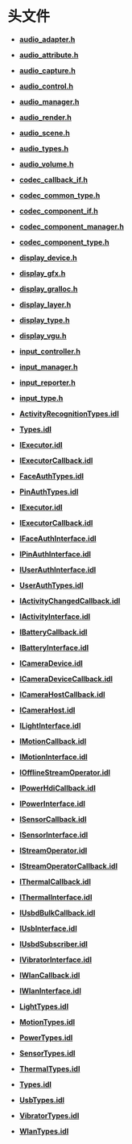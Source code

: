 # 头文件



- **[audio_adapter.h](audio__adapter_8h.md)**

- **[audio_attribute.h](audio__attribute_8h.md)**

- **[audio_capture.h](audio__capture_8h.md)**

- **[audio_control.h](audio__control_8h.md)**

- **[audio_manager.h](audio__manager_8h.md)**

- **[audio_render.h](audio__render_8h.md)**

- **[audio_scene.h](audio__scene_8h.md)**

- **[audio_types.h](audio__types_8h.md)**

- **[audio_volume.h](audio__volume_8h.md)**

- **[codec_callback_if.h](codec_callback_if_h.md)**

- **[codec_common_type.h](codec_common_type_h.md)**

- **[codec_component_if.h](codec_component_if_h.md)**

- **[codec_component_manager.h](codec__component__manager_h.md)**

- **[codec_component_type.h](codec__component__type_h.md)**

- **[display_device.h](display__device_8h.md)**

- **[display_gfx.h](display__gfx_8h.md)**

- **[display_gralloc.h](display__gralloc_8h.md)**

- **[display_layer.h](display__layer_8h.md)**

- **[display_type.h](display__type_8h.md)**

- **[display_vgu.h](display__vgu_8h.md)**

- **[input_controller.h](input__controller_8h.md)**

- **[input_manager.h](input__manager_8h.md)**

- **[input_reporter.h](input__reporter_8h.md)**

- **[input_type.h](input__type_8h.md)**

- **[ActivityRecognitionTypes.idl](activity_recognition_types_idl.md)**

- **[Types.idl](battery_types_idl.md)**

- **[IExecutor.idl](face__auth_2_i_executor_8idl.md)**

- **[IExecutorCallback.idl](face__auth_2_i_executor_callback_8idl.md)**

- **[FaceAuthTypes.idl](_face_auth_types_8idl.md)**

- **[PinAuthTypes.idl](_pin_auth_types_8idl.md)**

- **[IExecutor.idl](pin__auth_2_i_executor_8idl.md)**

- **[IExecutorCallback.idl](pin__auth_2_i_executor_callback_8idl.md)**

- **[IFaceAuthInterface.idl](_i_face_auth_interface_8idl.md)**

- **[IPinAuthInterface.idl](_i_pin_auth_interface_8idl.md)**

- **[IUserAuthInterface.idl](_i_user_auth_interface_8idl.md)**

- **[UserAuthTypes.idl](_user_auth_types_8idl.md)**

- **[IActivityChangedCallback.idl](_i_activity_changed_callback_8idl.md)**

- **[IActivityInterface.idl](_i_activity_interface_8idl.md)**

- **[IBatteryCallback.idl](_i_battery_callback_8idl.md)**

- **[IBatteryInterface.idl](_i_battery_interface_8idl.md)**

- **[ICameraDevice.idl](_i_camera_device_8idl.md)**

- **[ICameraDeviceCallback.idl](_i_camera_device_callback_8idl.md)**

- **[ICameraHostCallback.idl](_i_camera_host_callback_8idl.md)**

- **[ICameraHost.idl](_i_camera_host_8idl.md)**

- **[ILightInterface.idl](_i_light_interface_8idl.md)**

- **[IMotionCallback.idl](_i_motion_callback_8idl.md)**

- **[IMotionInterface.idl](_i_motion_interface_8idl.md)**

- **[IOfflineStreamOperator.idl](_i_offline_stream_operator_8idl.md)**

- **[IPowerHdiCallback.idl](_i_power_hdi_callback_8idl.md)**

- **[IPowerInterface.idl](_i_power_interface_8idl.md)**

- **[ISensorCallback.idl](_i_sensor_callback_8idl.md)**

- **[ISensorInterface.idl](_i_sensor_interface_8idl.md)**

- **[IStreamOperator.idl](_i_stream_operator_8idl.md)**

- **[IStreamOperatorCallback.idl](_i_stream_operator_callback_8idl.md)**

- **[IThermalCallback.idl](_i_thermal_callback_8idl.md)**

- **[IThermalInterface.idl](_i_thermal_interface_8idl.md)**

- **[IUsbdBulkCallback.idl](_i_usbd_bulk_callback_8idl.md)**

- **[IUsbInterface.idl](_i_usb_interface_8idl.md)**

- **[IUsbdSubscriber.idl](_i_usbd_subscriber_8idl.md)**

- **[IVibratorInterface.idl](_i_vibrator_interface_8idl.md)**

- **[IWlanCallback.idl](_i_wlan_callback_8idl.md)**

- **[IWlanInterface.idl](_i_wlan_interface_8idl.md)**

- **[LightTypes.idl](_light_types_8idl.md)**

- **[MotionTypes.idl](_motion_types_8idl.md)**

- **[PowerTypes.idl](_power_types_8idl.md)**

- **[SensorTypes.idl](_sensor_types_8idl.md)**

- **[ThermalTypes.idl](_thermal_types_8idl.md)**

- **[Types.idl](camera_2v1__0_2_types_8idl.md)**

- **[UsbTypes.idl](_usb_types_8idl.md)**

- **[VibratorTypes.idl](_vibrator_types_8idl.md)**

- **[WlanTypes.idl](_wlan_types_8idl.md)**